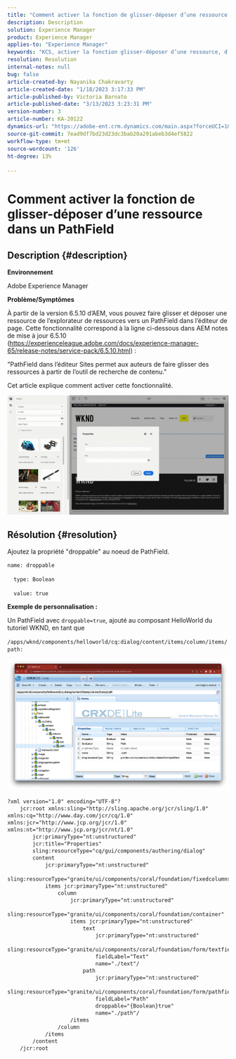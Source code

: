 ```yaml
---
title: "Comment activer la fonction de glisser-déposer d’une ressource dans un PathField"
description: Description
solution: Experience Manager
product: Experience Manager
applies-to: "Experience Manager"
keywords: "KCS, activer la fonction glisser-déposer d’une ressource, d’un champ de chemin d’accès, d’un AEM, d’un éditeur de page"
resolution: Resolution
internal-notes: null
bug: false
article-created-by: Nayanika Chakravarty
article-created-date: "1/18/2023 3:17:33 PM"
article-published-by: Victoria Barnato
article-published-date: "3/13/2023 3:23:31 PM"
version-number: 3
article-number: KA-20122
dynamics-url: "https://adobe-ent.crm.dynamics.com/main.aspx?forceUCI=1&pagetype=entityrecord&etn=knowledgearticle&id=ac3fab38-4397-ed11-aad1-6045bd006b4b"
source-git-commit: 7ead9df7bd23d23dc3bab20a291abeb3d4ef5822
workflow-type: tm+mt
source-wordcount: '126'
ht-degree: 13%

---
```


# Comment activer la fonction de glisser-déposer d’une ressource dans un PathField

## Description {#description}


<b>Environnement</b>

Adobe Experience Manager

<b>Problème/Symptômes</b>

À partir de la version 6.5.10 d’AEM, vous pouvez faire glisser et déposer une ressource de l’explorateur de ressources vers un PathField dans l’éditeur de page. Cette fonctionnalité correspond à la ligne ci-dessous dans AEM notes de mise à jour 6.5.10 (https://experienceleague.adobe.com/docs/experience-manager-65/release-notes/service-pack/6.5.10.html) :

&quot;PathField dans l’éditeur Sites permet aux auteurs de faire glisser des ressources à partir de l’outil de recherche de contenu.&quot;

Cet article explique comment activer cette fonctionnalité.

![](assets/___b33fab38-4397-ed11-aad1-6045bd006b4b___.gif)


## Résolution {#resolution}


Ajoutez la propriété &quot;droppable&quot; au noeud de PathField.


```
name: droppable

  type: Boolean

  value: true
```


<b>Exemple de personnalisation :</b>

Un PathField avec `droppable=true`, ajouté au composant HelloWorld du tutoriel WKND, en tant que

`/apps/wknd/components/helloworld/cq:dialog/content/items/column/items/path:`

![](assets/6106400f-2b07-ed11-82e4-00224808e483.png)


```
?xml version="1.0" encoding="UTF-8"?
    jcr:root xmlns:sling="http://sling.apache.org/jcr/sling/1.0" xmlns:cq="http://www.day.com/jcr/cq/1.0" xmlns:jcr="http://www.jcp.org/jcr/1.0" xmlns:nt="http://www.jcp.org/jcr/nt/1.0"
        jcr:primaryType="nt:unstructured"
        jcr:title="Properties"
        sling:resourceType="cq/gui/components/authoring/dialog"
        content
            jcr:primaryType="nt:unstructured"
            sling:resourceType="granite/ui/components/coral/foundation/fixedcolumns"
            items jcr:primaryType="nt:unstructured"
                column
                    jcr:primaryType="nt:unstructured"
                    sling:resourceType="granite/ui/components/coral/foundation/container"
                    items jcr:primaryType="nt:unstructured"
                        text
                            jcr:primaryType="nt:unstructured"
                            sling:resourceType="granite/ui/components/coral/foundation/form/textfield"
                            fieldLabel="Text"
                            name="./text"/
                        path
                            jcr:primaryType="nt:unstructured"
                            sling:resourceType="granite/ui/components/coral/foundation/form/pathfield"
                            fieldLabel="Path"
                            droppable="{Boolean}true"
                            name="./path"/
                    /items
                /column
            /items
        /content
    /jcr:root
```

